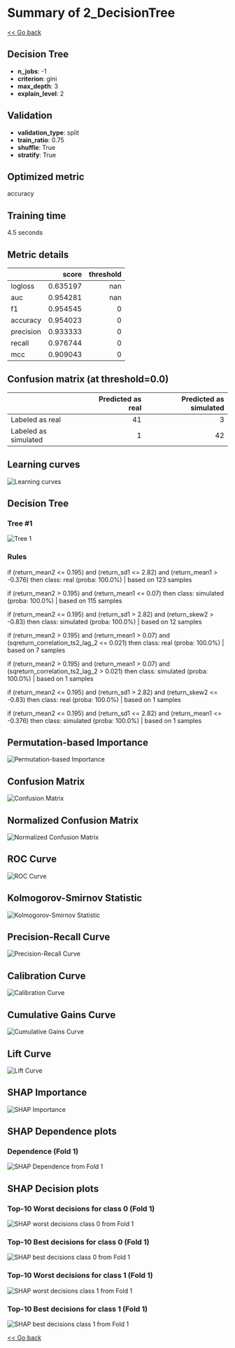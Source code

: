 # Summary of 2_DecisionTree

[<< Go back](../README.md)


## Decision Tree
- **n_jobs**: -1
- **criterion**: gini
- **max_depth**: 3
- **explain_level**: 2

## Validation
 - **validation_type**: split
 - **train_ratio**: 0.75
 - **shuffle**: True
 - **stratify**: True

## Optimized metric
accuracy

## Training time

4.5 seconds

## Metric details
|           |    score |   threshold |
|:----------|---------:|------------:|
| logloss   | 0.635197 |         nan |
| auc       | 0.954281 |         nan |
| f1        | 0.954545 |           0 |
| accuracy  | 0.954023 |           0 |
| precision | 0.933333 |           0 |
| recall    | 0.976744 |           0 |
| mcc       | 0.909043 |           0 |


## Confusion matrix (at threshold=0.0)
|                      |   Predicted as real |   Predicted as simulated |
|:---------------------|--------------------:|-------------------------:|
| Labeled as real      |                  41 |                        3 |
| Labeled as simulated |                   1 |                       42 |

## Learning curves
![Learning curves](learning_curves.png)

## Decision Tree 

### Tree #1
![Tree 1](learner_fold_0_tree.svg)

### Rules

if (return_mean2 <= 0.195) and (return_sd1 <= 2.82) and (return_mean1 > -0.376) then class: real (proba: 100.0%) | based on 123 samples

if (return_mean2 > 0.195) and (return_mean1 <= 0.07) then class: simulated (proba: 100.0%) | based on 115 samples

if (return_mean2 <= 0.195) and (return_sd1 > 2.82) and (return_skew2 > -0.83) then class: simulated (proba: 100.0%) | based on 12 samples

if (return_mean2 > 0.195) and (return_mean1 > 0.07) and (sqreturn_correlation_ts2_lag_2 <= 0.021) then class: real (proba: 100.0%) | based on 7 samples

if (return_mean2 > 0.195) and (return_mean1 > 0.07) and (sqreturn_correlation_ts2_lag_2 > 0.021) then class: simulated (proba: 100.0%) | based on 1 samples

if (return_mean2 <= 0.195) and (return_sd1 > 2.82) and (return_skew2 <= -0.83) then class: real (proba: 100.0%) | based on 1 samples

if (return_mean2 <= 0.195) and (return_sd1 <= 2.82) and (return_mean1 <= -0.376) then class: simulated (proba: 100.0%) | based on 1 samples





## Permutation-based Importance
![Permutation-based Importance](permutation_importance.png)
## Confusion Matrix

![Confusion Matrix](confusion_matrix.png)


## Normalized Confusion Matrix

![Normalized Confusion Matrix](confusion_matrix_normalized.png)


## ROC Curve

![ROC Curve](roc_curve.png)


## Kolmogorov-Smirnov Statistic

![Kolmogorov-Smirnov Statistic](ks_statistic.png)


## Precision-Recall Curve

![Precision-Recall Curve](precision_recall_curve.png)


## Calibration Curve

![Calibration Curve](calibration_curve_curve.png)


## Cumulative Gains Curve

![Cumulative Gains Curve](cumulative_gains_curve.png)


## Lift Curve

![Lift Curve](lift_curve.png)



## SHAP Importance
![SHAP Importance](shap_importance.png)

## SHAP Dependence plots

### Dependence (Fold 1)
![SHAP Dependence from Fold 1](learner_fold_0_shap_dependence.png)

## SHAP Decision plots

### Top-10 Worst decisions for class 0 (Fold 1)
![SHAP worst decisions class 0 from Fold 1](learner_fold_0_shap_class_0_worst_decisions.png)
### Top-10 Best decisions for class 0 (Fold 1)
![SHAP best decisions class 0 from Fold 1](learner_fold_0_shap_class_0_best_decisions.png)
### Top-10 Worst decisions for class 1 (Fold 1)
![SHAP worst decisions class 1 from Fold 1](learner_fold_0_shap_class_1_worst_decisions.png)
### Top-10 Best decisions for class 1 (Fold 1)
![SHAP best decisions class 1 from Fold 1](learner_fold_0_shap_class_1_best_decisions.png)

[<< Go back](../README.md)
